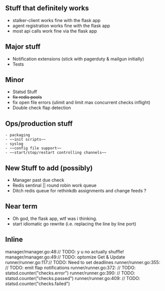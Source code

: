 ## Stuff that definitely works
- stalker-client works fine with the flask app
- agent registration works fine with the flask app
- most api calls work fine via the flask app

## Major stuff

- Notification extensions (stick with pagerduty & mailgun initially)
- Tests

## Minor

- Statsd Stuff
- ~~fix redis pools~~
- fix open file errors (ulimit and limit max concurrent checks inflight)
- Double check flap detection 

## Ops/production stuff
    - packaging
    - ~~init scripts~~
    - syslog
    - ~~config file support~~
    - ~~start/stop/restart controlling channels~~

## New Stuff to add (possibly)
- Manager past due check
- Redis sentinal || round robin work queue
- Ditch redis queue for rethinkdb assignments and change feeds ? 

## Near term
- Oh god, the flask app, wtf was i thinking.
- start idiomatic go rewrite (i.e. replacing the line by line port)

## Inline
manager/manager.go:48:// TODO: y u no actually shuffle!
manager/manager.go:49:// TODO: optomize Get & Update
runner/runner.go:117:// TODO: Need to set deadlines
runner/runner.go:355:			// TODO: emit flap notifications
runner/runner.go:372:		// TODO: statsd.counter("checks.error")
runner/runner.go:390:		// TODO: statsd.counter("checks.passed")
runner/runner.go:409:		// TODO: statsd.counter("checks.failed")

